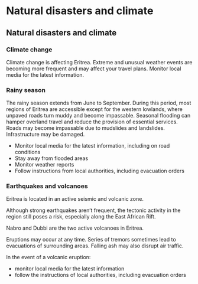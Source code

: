 # Natural disasters and climate

## Natural disasters and climate

### Climate change

Climate change is affecting Eritrea. Extreme and unusual weather events are becoming more frequent and may affect your travel plans. Monitor local media for the latest information.

### Rainy season

The rainy season extends from June to September. During this period, most regions of Eritrea are accessible except for the western lowlands, where unpaved roads turn muddy and become impassable. Seasonal flooding can hamper overland travel and reduce the provision of essential services. Roads may become impassable due to mudslides and landslides. Infrastructure may be damaged.

* Monitor local media for the latest information, including on road conditions
* Stay away from flooded areas
* Monitor weather reports
* Follow instructions from local authorities, including evacuation orders

### Earthquakes and volcanoes

Eritrea is located in an active seismic and volcanic zone.

Although strong earthquakes aren’t frequent, the tectonic activity in the region still poses a risk, especially along the East African Rift.

Nabro and Dubbi are the two active volcanoes in Eritrea.

Eruptions may occur at any time. Series of tremors sometimes lead to evacuations of surrounding areas. Falling ash may also disrupt air traffic.

In the event of a volcanic eruption:

* monitor local media for the latest information
* follow the instructions of local authorities, including evacuation orders